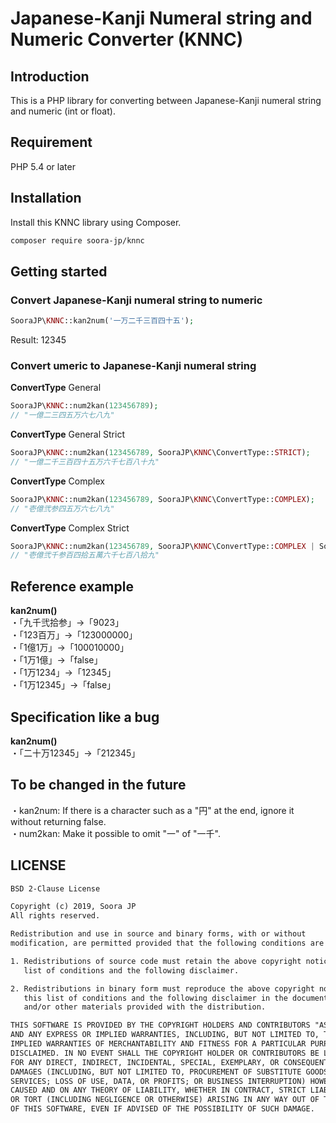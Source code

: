# Japanese-Kanji Numeral string and Numeric Converter (KNNC)

## Introduction

This is a PHP library for converting between Japanese-Kanji numeral string and numeric (int or float).

## Requirement

PHP 5.4 or later

## Installation

Install this KNNC library using Composer.

```sh
composer require soora-jp/knnc
```

## Getting started

### Convert Japanese-Kanji numeral string to numeric

```php
SooraJP\KNNC::kan2num('一万二千三百四十五');
```

Result: 12345

### Convert umeric to Japanese-Kanji numeral string

**ConvertType** General

```php
SooraJP\KNNC::num2kan(123456789);
// "一億二三四五万六七八九"
```

**ConvertType** General Strict

```php
SooraJP\KNNC::num2kan(123456789, SooraJP\KNNC\ConvertType::STRICT);
// "一億二千三百四十五万六千七百八十九"
```

**ConvertType** Complex

```php
SooraJP\KNNC::num2kan(123456789, SooraJP\KNNC\ConvertType::COMPLEX);
// "壱億弐参四五万六七八九"
```

**ConvertType** Complex Strict

```php
SooraJP\KNNC::num2kan(123456789, SooraJP\KNNC\ConvertType::COMPLEX | SooraJP\KNNC\ConvertType::STRICT);
// "壱億弐千参百四拾五萬六千七百八拾九"
```

## Reference example

**kan2num()**  
・「九千弐拾参」->「9023」  
・「123百万」->「123000000」  
・「1億1万」->「100010000」  
・「1万1億」->「false」  
・「1万1234」->「12345」  
・「1万12345」->「false」  

## Specification like a bug

**kan2num()**  
・「二十万12345」->「212345」

## To be changed in the future
・kan2num: If there is a character such as a "円" at the end, ignore it without returning false.  
・num2kan: Make it possible to omit "一" of "一千".


## LICENSE

```txt
BSD 2-Clause License

Copyright (c) 2019, Soora JP
All rights reserved.

Redistribution and use in source and binary forms, with or without
modification, are permitted provided that the following conditions are met:

1. Redistributions of source code must retain the above copyright notice, this
   list of conditions and the following disclaimer.

2. Redistributions in binary form must reproduce the above copyright notice,
   this list of conditions and the following disclaimer in the documentation
   and/or other materials provided with the distribution.

THIS SOFTWARE IS PROVIDED BY THE COPYRIGHT HOLDERS AND CONTRIBUTORS "AS IS"
AND ANY EXPRESS OR IMPLIED WARRANTIES, INCLUDING, BUT NOT LIMITED TO, THE
IMPLIED WARRANTIES OF MERCHANTABILITY AND FITNESS FOR A PARTICULAR PURPOSE ARE
DISCLAIMED. IN NO EVENT SHALL THE COPYRIGHT HOLDER OR CONTRIBUTORS BE LIABLE
FOR ANY DIRECT, INDIRECT, INCIDENTAL, SPECIAL, EXEMPLARY, OR CONSEQUENTIAL
DAMAGES (INCLUDING, BUT NOT LIMITED TO, PROCUREMENT OF SUBSTITUTE GOODS OR
SERVICES; LOSS OF USE, DATA, OR PROFITS; OR BUSINESS INTERRUPTION) HOWEVER
CAUSED AND ON ANY THEORY OF LIABILITY, WHETHER IN CONTRACT, STRICT LIABILITY,
OR TORT (INCLUDING NEGLIGENCE OR OTHERWISE) ARISING IN ANY WAY OUT OF THE USE
OF THIS SOFTWARE, EVEN IF ADVISED OF THE POSSIBILITY OF SUCH DAMAGE.
```
